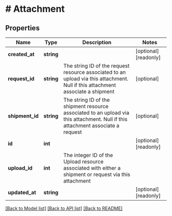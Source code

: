 # # Attachment

## Properties

Name | Type | Description | Notes
------------ | ------------- | ------------- | -------------
**created_at** | **string** |  | [optional] [readonly]
**request_id** | **string** | The string ID of the request resource associated to an upload via this attachment. Null if this attachment associate a shipment | [optional]
**shipment_id** | **string** | The string ID of the shipment resource associated to an upload via this attachment. Null if this attachment associate a request | [optional]
**id** | **int** |  | [optional] [readonly]
**upload_id** | **int** | The integer ID of the Upload resource associated with either a shipment or request via this attachment |
**updated_at** | **string** |  | [optional] [readonly]

[[Back to Model list]](../../README.md#models) [[Back to API list]](../../README.md#endpoints) [[Back to README]](../../README.md)
